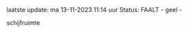 laatste update: 
ma 13-11-2023 11:14   uur 
Status: FAALT - geel - 
<div class="service Y">schijfruimte</div>